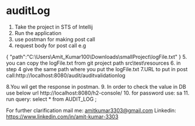 # auditLog

1. Take the project in STS of Intellij
2. Run the application
3. use postman for making post call
4. request body for post call e.g

{
"path":"C:\\Users\\Amit_Kumar100\\Downloads\\smallProject\\logFile.txt"
}
5. you can copy the logFile.txt from git project  path
 src\test\resources
6. in step 4 give the same path where you put the logFile.txt
7.URL to put in post call:http://localhost:8080/audit/auditvalidationlog

8.You wil get the response in postman.
9. In order to check the value in DB use below url
http://localhost:8080/h2-console/
10. for password use:   sa
11. run query: select * from AUDIT_LOG ;

For further clarification mail me:
amitkumar3303@gmail.com
Linkedin:
https://www.linkedin.com/in/amit-kumar-3303
